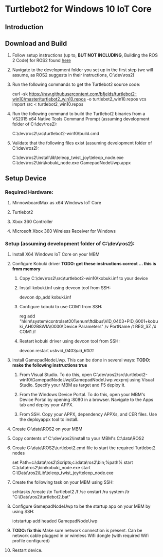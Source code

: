 # Turtlebot2 for Windows 10 IoT Core

## Introduction

## Download and Build

1. Follow setup instructions (up to, **BUT NOT INCLUDING**, Building the ROS 2 Code) for ROS2 found [here](https://github.com/ros2/ros2/wiki/Windows-Development-Setup)

1. Navigate to the development folder you set up in the first step (we will assume, as ROS2 suggests in their instructions, C:\dev\ros2)

1. Run the following commands to get the Turtlebot2 source code:

     curl -sk https://raw.githubusercontent.com/bfjelds/turtlebot2-win10/master/turtlebot2_win10.repos -o turtlebot2_win10.repos
     vcs import src < turtlebot2_win10.repos

1. Run the following command to build the Turtlebot2 binaries from a VS2015 x64 Native Tools Command Prompt (assuming development folder of C:\dev\ros2):

     C:\dev\ros2\src\turtlebot2-win10\build.cmd

1. Validate that the following files exist (assuming development folder of C:\dev\ros2):

     C:\dev\ros2\install\lib\teleop_twist_joy\teleop_node.exe
     C:\dev\ros2\bin\kobuki_node.exe
     GamepadNodeUwp.appx

## Setup Device

### Required Hardware:

1. MinnowboardMax as x64 Windows IoT Core

1. Turtlebot2

1. Xbox 360 Controller

1. Microsoft Xbox 360 Wireless Receiver for Windows

### Setup (assuming development folder of C:\dev\ros2):

1. Install X64 Windows IoT Core on your MBM

1. Configure Kobuki driver **TODO: get these instructions correct ... this is from memory**

     1. Copy C:\dev\ros2\src\turtlebot2-win10\kobuki.inf to your device

     1. Install kobuki.inf using devcon tool from SSH:

          devcon dp_add kobuki.inf

     1. Configure kobuki to use COM1 from SSH:

          reg add "hklm\system\controlset001\enum\ftdibus\VID_0403+PID_6001+kobuki_AH02B8WIA\0000\Device Parameters" /v PortName /t REG_SZ /d COM1 /f

     1. Restart kobuki driver using devcon tool from SSH:

          devcon restart *usb*vid_0403*pid_6001*

1. Install GamepadNodeUwp. This can be done in several ways: **TODO: make the following instructions true**

    1. From Visual Studio. To do this, open C:\dev\ros2\src\turtlebot2-win10\GamepadNodeUwp\GamepadNodeUwp.vcxproj using Visual Studio.  Specify your MBM as target and F5 deploy it.

    1. From the Windows Device Portal. To do this, open your MBM's Device Portal by opening <IP>:8080 in a browser.  Navigate to the Apps tab and deploy your APPX.

    1. From SSH.  Copy your APPX, dependency APPXs, and CER files.  Use the deployappx tool to install.

1. Create C:\data\ROS2 on your MBM

1. Copy contents of C:\dev\ros2\install to your MBM's C:\data\ROS2

1. Create C:\data\ROS2\turtlebot2.cmd file to start the required Turtlebot2 nodes

     set Path=c:\data\ros2\Scripts;c:\data\ros2\bin;%path%
     start C:\data\ros2\bin\kobuki_node.exe
     start C:\Data\ros2\Lib\teleop_twist_joy\teleop_node.exe

1. Create the following task on your MBM using SSH:

     schtasks /create /tn Turtlebot2 /f /sc onstart /ru system /tr "C:\Data\ros2\turtlebot2.bat"

1. Configure GamepadNodeUwp to be the startup app on your MBM by using SSH:

     iotstartup add headed GamepadNodeUwp

1. **TODO: fix this** Make sure network connection is present.  Can be network cable plugged in or wireless Wifi dongle (with required Wifi profile configured)

1. Restart device.

